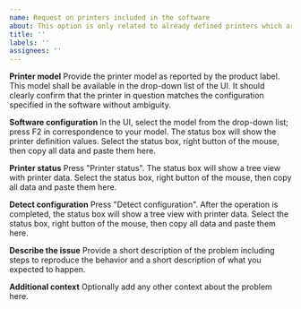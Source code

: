 ```yaml
---
name: Request on printers included in the software
about: This option is only related to already defined printers which are not appropriately managed by the software.
title: ''
labels: ''
assignees: ''
---
```

<!--
Note: this option shall not be used for printers that are NOT mentioned in the drop-down list of the UI.

We will not process issues related to networking, WiFi, IP addressing issues.

We will not address any issues unless the following checklist is thoroughly completed.

Please do not expect immediate responses. We will review cases only when it is feasible to do so.
-->

**Printer model**
Provide the printer model as reported by the product label. This model shall be available in the drop-down list of the UI. It should clearly confirm that the printer in question matches the configuration specified in the software without ambiguity.

**Software configuration**
In the UI, select the model from the drop-down list; press F2 in correspondence to your model. The status box will show the printer definition values. Select the status box, right button of the mouse, then copy all data and paste them here.

**Printer status**
Press "Printer status". The status box will show a tree view with printer data. Select the status box, right button of the mouse, then copy all data and paste them here.

**Detect configuration**
Press "Detect configuration". After the operation is completed, the status box will show a tree view with printer data. Select the status box, right button of the mouse, then copy all data and paste them here.

**Describe the issue**
Provide a short description of the problem including steps to reproduce the behavior and a short description of what you expected to happen.

**Additional context**
Optionally add any other context about the problem here.
